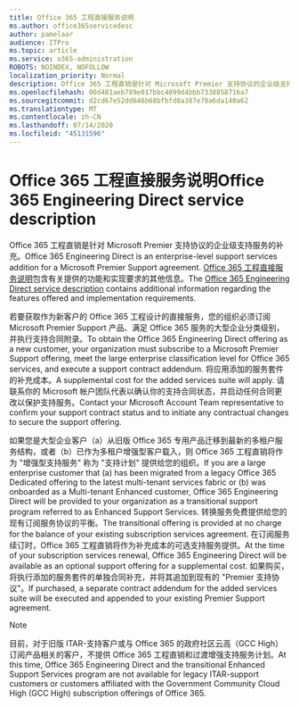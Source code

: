 ```yaml
---
title: Office 365 工程直接服务说明
ms.author: office365servicedesc
author: pamelaar
audience: ITPro
ms.topic: article
ms.service: o365-administration
ROBOTS: NOINDEX, NOFOLLOW
localization_priority: Normal
description: Office 365 工程直销是针对 Microsoft Premier 支持协议的企业级支持服务的补充。 Office 365 工程直接服务说明包含有关提供的功能和实现要求的其他信息。
ms.openlocfilehash: 00d481aeb789e017bbc4099d4bbb7338858716a7
ms.sourcegitcommit: d2cd67e52dd646b68bfbfd8a387e70a6da140a62
ms.translationtype: MT
ms.contentlocale: zh-CN
ms.lasthandoff: 07/14/2020
ms.locfileid: "45131596"
---
```

# <a name="office-365-engineering-direct-service-description"></a><span data-ttu-id="27c24-104">Office 365 工程直接服务说明</span><span class="sxs-lookup"><span data-stu-id="27c24-104">Office 365 Engineering Direct service description</span></span>

<span data-ttu-id="27c24-105">Office 365 工程直销是针对 Microsoft Premier 支持协议的企业级支持服务的补充。</span><span class="sxs-lookup"><span data-stu-id="27c24-105">Office 365 Engineering Direct is an enterprise-level support services addition for a Microsoft Premier Support agreement.</span></span> <span data-ttu-id="27c24-106">[Office 365 工程直接服务说明](https://github.com/MicrosoftDocs/OfficeDocs-O365ServiceDescriptions/blob/master/Office%20365%20Engineering%20Direct%20-%20Svc%20Desc%20(25mar2019).pdf)包含有关提供的功能和实现要求的其他信息。</span><span class="sxs-lookup"><span data-stu-id="27c24-106">The [Office 365 Engineering Direct service description](https://github.com/MicrosoftDocs/OfficeDocs-O365ServiceDescriptions/blob/master/Office%20365%20Engineering%20Direct%20-%20Svc%20Desc%20(25mar2019).pdf) contains additional information regarding the features offered and implementation requirements.</span></span>

<span data-ttu-id="27c24-107">若要获取作为新客户的 Office 365 工程设计的直接服务，您的组织必须订阅 Microsoft Premier Support 产品、满足 Office 365 服务的大型企业分类级别，并执行支持合同附录。</span><span class="sxs-lookup"><span data-stu-id="27c24-107">To obtain the Office 365 Engineering Direct offering as a new customer, your organization must subscribe to a Microsoft Premier Support offering, meet the large enterprise classification level for Office 365 services, and execute a support contract addendum.</span></span> <span data-ttu-id="27c24-108">将应用添加的服务套件的补充成本。</span><span class="sxs-lookup"><span data-stu-id="27c24-108">A supplemental cost for the added services suite will apply.</span></span> <span data-ttu-id="27c24-109">请联系你的 Microsoft 帐户团队代表以确认你的支持合同状态，并启动任何合同更改以保护支持服务。</span><span class="sxs-lookup"><span data-stu-id="27c24-109">Contact your Microsoft Account Team representative to confirm your support contract status and to initiate any contractual changes to secure the support offering.</span></span> 

<span data-ttu-id="27c24-110">如果您是大型企业客户（a）从旧版 Office 365 专用产品迁移到最新的多租户服务结构，或者（b）已作为多租户增强型客户载入，则 Office 365 工程直销将作为 "增强型支持服务" 称为 "支持计划" 提供给您的组织。</span><span class="sxs-lookup"><span data-stu-id="27c24-110">If you are a large enterprise customer that (a) has been migrated from a legacy Office 365 Dedicated offering to the latest multi-tenant services fabric or (b) was onboarded as a Multi-tenant Enhanced customer, Office 365 Engineering Direct will be provided to your organization as a transitional support program referred to as Enhanced Support Services.</span></span> <span data-ttu-id="27c24-111">转换服务免费提供给您的现有订阅服务协议的平衡。</span><span class="sxs-lookup"><span data-stu-id="27c24-111">The transitional offering is provided at no charge for the balance of your existing subscription services agreement.</span></span> <span data-ttu-id="27c24-112">在订阅服务续订时，Office 365 工程直销将作为补充成本的可选支持服务提供。</span><span class="sxs-lookup"><span data-stu-id="27c24-112">At the time of your subscription services renewal, Office 365 Engineering Direct will be available as an optional support offering for a supplemental cost.</span></span> <span data-ttu-id="27c24-113">如果购买，将执行添加的服务套件的单独合同补充，并将其追加到现有的 "Premier 支持协议"。</span><span class="sxs-lookup"><span data-stu-id="27c24-113">If purchased, a separate contract addendum for the added services suite will be executed and appended to your existing Premier Support agreement.</span></span>

> [!NOTE]
> <span data-ttu-id="27c24-114">目前，对于旧版 ITAR-支持客户或与 Office 365 的政府社区云高（GCC High）订阅产品相关的客户，不提供 Office 365 工程直销和过渡增强支持服务计划。</span><span class="sxs-lookup"><span data-stu-id="27c24-114">At this time, Office 365 Engineering Direct and the transitional Enhanced Support Services program are not available for legacy ITAR-support customers or customers affiliated with the Government Community Cloud High (GCC High) subscription offerings of Office 365.</span></span>
